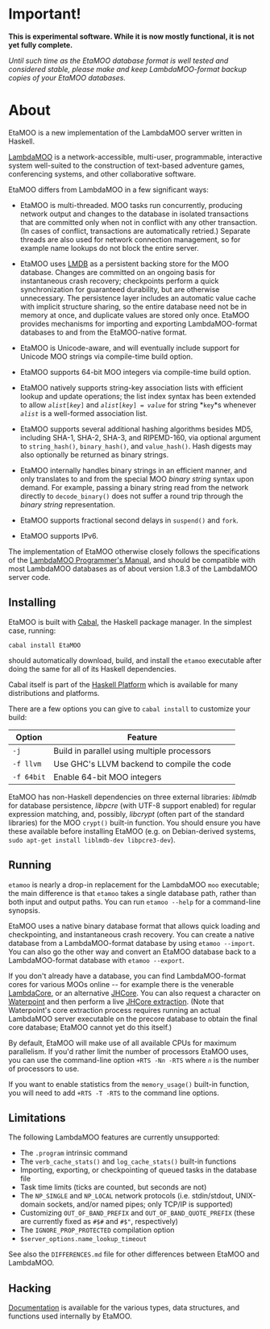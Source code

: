 
Important!
==========

**This is experimental software. While it is now mostly functional, it is not
  yet fully complete.**

_Until such time as the EtaMOO database format is well tested and considered
stable, please make and keep LambdaMOO-format backup copies of your EtaMOO
databases._

About
=====

EtaMOO is a new implementation of the LambdaMOO server written in Haskell.

[LambdaMOO][] is a network-accessible, multi-user, programmable, interactive
system well-suited to the construction of text-based adventure games,
conferencing systems, and other collaborative software.

  [LambdaMOO]: http://www.ipomoea.org/moo/

EtaMOO differs from LambdaMOO in a few significant ways:

  * EtaMOO is multi-threaded. MOO tasks run concurrently, producing network
    output and changes to the database in isolated transactions that are
    committed only when not in conflict with any other transaction. (In cases
    of conflict, transactions are automatically retried.) Separate threads are
    also used for network connection management, so for example name lookups
    do not block the entire server.

  * EtaMOO uses [LMDB][] as a persistent backing store for the MOO database.
    Changes are committed on an ongoing basis for instantaneous crash
    recovery; checkpoints perform a quick synchronization for guaranteed
    durability, but are otherwise unnecessary. The persistence layer includes
    an automatic value cache with implicit structure sharing, so the entire
    database need not be in memory at once, and duplicate values are stored
    only once. EtaMOO provides mechanisms for importing and exporting
    LambdaMOO-format databases to and from the EtaMOO-native format.

  * EtaMOO is Unicode-aware, and will eventually include support for Unicode
    MOO strings via compile-time build option.

  * EtaMOO supports 64-bit MOO integers via compile-time build option.

  * EtaMOO natively supports string-key association lists with efficient
    lookup and update operations; the list index syntax has been extended to
    allow _`alist`_`[`_`key`_`]` and _`alist`_`[`_`key`_`] = `_`value`_ for
    string *`key`*s whenever *`alist`* is a well-formed association list.

  * EtaMOO supports several additional hashing algorithms besides MD5,
    including SHA-1, SHA-2, SHA-3, and RIPEMD-160, via optional argument to
    `string_hash()`, `binary_hash()`, and `value_hash()`. Hash digests may
    also optionally be returned as binary strings.

  * EtaMOO internally handles binary strings in an efficient manner, and only
    translates to and from the special MOO *binary string* syntax upon demand.
    For example, passing a binary string read from the network directly to
    `decode_binary()` does not suffer a round trip through the *binary string*
    representation.

  * EtaMOO supports fractional second delays in `suspend()` and `fork`.

  * EtaMOO supports IPv6.

  [LMDB]: http://symas.com/mdb/

The implementation of EtaMOO otherwise closely follows the specifications of
the [LambdaMOO Programmer's Manual][], and should be compatible with most
LambdaMOO databases as of about version 1.8.3 of the LambdaMOO server code.

  [LambdaMOO Programmer's Manual]: http://www.ipomoea.org/moo/#progman

Installing
----------

EtaMOO is built with [Cabal][], the Haskell package manager. In the simplest
case, running:

    cabal install EtaMOO

should automatically download, build, and install the `etamoo` executable
after doing the same for all of its Haskell dependencies.

Cabal itself is part of the [Haskell Platform][] which is available for many
distributions and platforms.

  [Cabal]: http://www.haskell.org/cabal/
  [Haskell Platform]: http://www.haskell.org/platform/

There are a few options you can give to `cabal install` to customize your
build:

| Option                | Feature                                       |
| --------------------- | --------------------------------------------- |
| `-j`                  | Build in parallel using multiple processors   |
| `-f llvm`             | Use GHC's LLVM backend to compile the code    |
| `-f 64bit`            | Enable 64-bit MOO integers                    |

EtaMOO has non-Haskell dependencies on three external libraries: _liblmdb_ for
database persistence, _libpcre_ (with UTF-8 support enabled) for regular
expression matching, and, possibly, _libcrypt_ (often part of the standard
libraries) for the MOO `crypt()` built-in function. You should ensure you have
these available before installing EtaMOO (e.g. on Debian-derived systems,
`sudo apt-get install liblmdb-dev libpcre3-dev`).

Running
-------

`etamoo` is nearly a drop-in replacement for the LambdaMOO `moo` executable;
the main difference is that `etamoo` takes a single database path, rather than
both input and output paths. You can run `etamoo --help` for a command-line
synopsis.

EtaMOO uses a native binary database format that allows quick loading and
checkpointing, and instantaneous crash recovery. You can create a native
database from a LambdaMOO-format database by using `etamoo --import`. You can
also go the other way and convert an EtaMOO database back to a
LambdaMOO-format database with `etamoo --export`.

If you don't already have a database, you can find LambdaMOO-format cores for
various MOOs online -- for example there is the venerable [LambdaCore][], or
an alternative [JHCore][]. You can also request a character on [Waterpoint][]
and then perform a live [JHCore extraction][]. (Note that Waterpoint's core
extraction process requires running an actual LambdaMOO server executable on
the precore database to obtain the final core database; EtaMOO cannot yet do
this itself.)

  [LambdaCore]: http://ftp.lambda.moo.mud.org/pub/MOO/
  [JHCore]: http://jhcore.sourceforge.net
  [Waterpoint]: http://waterpoint.moo.mud.org/
  [JHCore extraction]: http://waterpoint.moo.mud.org:8080/core-extraction/

By default, EtaMOO will make use of all available CPUs for maximum
parallelism. If you'd rather limit the number of processors EtaMOO uses, you
can use the command-line option `+RTS -N`_`n`_` -RTS` where _`n`_ is the
number of processors to use.

If you want to enable statistics from the `memory_usage()` built-in function,
you will need to add `+RTS -T -RTS` to the command line options.

Limitations
-----------

The following LambdaMOO features are currently unsupported:

  * The `.program` intrinsic command
  * The `verb_cache_stats()` and `log_cache_stats()` built-in functions
  * Importing, exporting, or checkpointing of queued tasks in the database
    file
  * Task time limits (ticks are counted, but seconds are not)
  * The `NP_SINGLE` and `NP_LOCAL` network protocols (i.e. stdin/stdout,
    UNIX-domain sockets, and/or named pipes; only TCP/IP is supported)
  * Customizing `OUT_OF_BAND_PREFIX` and `OUT_OF_BAND_QUOTE_PREFIX` (these are
    currently fixed as `#$#` and `#$"`, respectively)
  * The `IGNORE_PROP_PROTECTED` compilation option
  * `$server_options.name_lookup_timeout`

See also the `DIFFERENCES.md` file for other differences between EtaMOO and
LambdaMOO.

Hacking
-------

[Documentation][] is available for the various types, data structures, and
functions used internally by EtaMOO.

  [Documentation]: http://verement.github.io/etamoo/doc/

